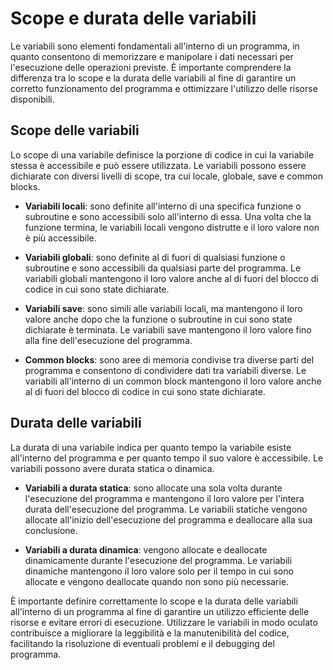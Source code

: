 # Scope e durata delle variabili

Le variabili sono elementi fondamentali all'interno di un programma, in quanto consentono di memorizzare e manipolare i dati necessari per l'esecuzione delle operazioni previste. È importante comprendere la differenza tra lo scope e la durata delle variabili al fine di garantire un corretto funzionamento del programma e ottimizzare l'utilizzo delle risorse disponibili.

## Scope delle variabili

Lo scope di una variabile definisce la porzione di codice in cui la variabile stessa è accessibile e può essere utilizzata. Le variabili possono essere dichiarate con diversi livelli di scope, tra cui locale, globale, save e common blocks.

- **Variabili locali**: sono definite all'interno di una specifica funzione o subroutine e sono accessibili solo all'interno di essa. Una volta che la funzione termina, le variabili locali vengono distrutte e il loro valore non è più accessibile.
  
- **Variabili globali**: sono definite al di fuori di qualsiasi funzione o subroutine e sono accessibili da qualsiasi parte del programma. Le variabili globali mantengono il loro valore anche al di fuori del blocco di codice in cui sono state dichiarate.
  
- **Variabili save**: sono simili alle variabili locali, ma mantengono il loro valore anche dopo che la funzione o subroutine in cui sono state dichiarate è terminata. Le variabili save mantengono il loro valore fino alla fine dell'esecuzione del programma.
  
- **Common blocks**: sono aree di memoria condivise tra diverse parti del programma e consentono di condividere dati tra variabili diverse. Le variabili all'interno di un common block mantengono il loro valore anche al di fuori del blocco di codice in cui sono state dichiarate.

## Durata delle variabili

La durata di una variabile indica per quanto tempo la variabile esiste all'interno del programma e per quanto tempo il suo valore è accessibile. Le variabili possono avere durata statica o dinamica.

- **Variabili a durata statica**: sono allocate una sola volta durante l'esecuzione del programma e mantengono il loro valore per l'intera durata dell'esecuzione del programma. Le variabili statiche vengono allocate all'inizio dell'esecuzione del programma e deallocare alla sua conclusione.
  
- **Variabili a durata dinamica**: vengono allocate e deallocate dinamicamente durante l'esecuzione del programma. Le variabili dinamiche mantengono il loro valore solo per il tempo in cui sono allocate e vengono deallocate quando non sono più necessarie.

È importante definire correttamente lo scope e la durata delle variabili all'interno di un programma al fine di garantire un utilizzo efficiente delle risorse e evitare errori di esecuzione. Utilizzare le variabili in modo oculato contribuisce a migliorare la leggibilità e la manutenibilità del codice, facilitando la risoluzione di eventuali problemi e il debugging del programma.